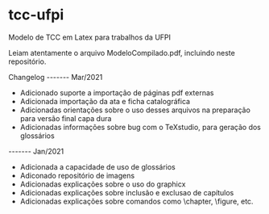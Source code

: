 # tcc-ufpi
Modelo de TCC em Latex para trabalhos da UFPI

Leiam atentamente o arquivo ModeloCompilado.pdf, incluindo neste repositório.

Changelog
------- Mar/2021
* Adicionado suporte a importação de páginas pdf externas
* Adicionada importação da ata e ficha catalográfica
* Adicionadas orientações sobre o uso desses arquivos na preparação para versão final capa dura
* Adicionadas informações sobre bug com o TeXstudio, para geração dos glossários 

------- Jan/2021
* Adicionada a capacidade de uso de glossários 
* Adiconado repositório de imagens
* Adicionadas explicações sobre o uso do graphicx
* Adicionadas explicações sobre inclusão e exclusao de capítulos
* Adicionadas explicações sobre comandos como \chapter, \figure, etc. 
